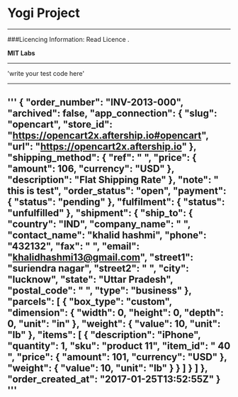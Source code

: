 # Yogi Project 
---

###Licencing Information: Read Licence . 

**MIT Labs** 

---

'write your test code here'

---
'''
{
	"order_number": "INV-2013-000",
	"archived": false,
	"app_connection": {
		"slug": "opencart",
		"store_id": "https://opencart2x.aftership.io#opencart",
		"url": "https://opencart2x.aftership.io"
	},
	"shipping_method": {
		"ref": " ",
		"price": {
			"amount": 106,
			"currency": "USD"
		},
		"description": "Flat Shipping Rate"
	},
	"note": " this is test",
	"order_status": "open",
	"payment": {
		"status": "pending"
	},
	"fulfilment": {
		"status": "unfulfilled"
	},
	"shipment": {
		"ship_to": {
			"country": "IND",
			"company_name": " ",
			"contact_name": "khalid hashmi",
			"phone": "432132",
			"fax": " ",
			"email": "khalidhashmi13@gmail.com",
			"street1": "suriendra nagar",
			"street2": " ",
			"city": "lucknow",
			"state": "Uttar Pradesh",
			"postal_code": " ",
			"type": "business"
		},
		"parcels": [
			{
				"box_type": "custom",
				"dimension": {
					"width": 0,
					"height": 0,
					"depth": 0,
					"unit": "in"
				},
				"weight": {
					"value": 10,
					"unit": "lb"
				},
				"items": [
					{
						"description": "iPhone",
						"quantity": 1,
						"sku": "product 11",
						"item_id": " 40 ",
						"price": {
							"amount": 101,
							"currency": "USD"
						},
						"weight": {
							"value": 10,
							"unit": "lb"
						}
					}
				]
			}
		]
	},
	"order_created_at": "2017-01-25T13:52:55Z"
}
'''
----
